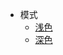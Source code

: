 * 模式
  * <a href="#" data-style-group="themeable" data-style-href="css/theme-simple.css">浅色</a> 
  * <a href="#" data-style-group="themeable" data-style-href="css/theme-simple-dark.css">深色</a> 
